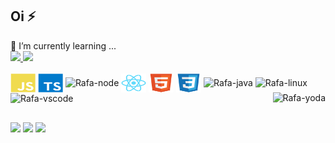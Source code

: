 ## Oi ⚡
 <div>
  🌱 I’m currently learning ... <br>
  
<a href="https://github.com/MUSQUITU/github-readme-stats">
<img height="180em align="center" src="https://github-readme-stats.vercel.app/api?username=MUSQUITU&show_icons=true&include_all_commits=false&theme=ambient_gradient"/>


</a> 
<a href="https://github.com/MUSQUITU/github-readme-stats">
<img height="180em align="center" src="https://github-readme-stats.vercel.app/api/top-langs/?username=MUSQUITU&theme=ambient_gradient&layout=compact&langs_count=7" />
</a> 

</div>

<div style="display: inline_block"><br>
  <img align="center" alt="Rafa-Js" height="30" width="40" src="https://raw.githubusercontent.com/devicons/devicon/master/icons/javascript/javascript-plain.svg">
  <img align="center" alt="Rafa-Ts" height="30" width="40" src="https://raw.githubusercontent.com/devicons/devicon/master/icons/typescript/typescript-plain.svg">
  <img align="center" alt="Rafa-node" height="30" width="40" src="https://cdn.jsdelivr.net/gh/devicons/devicon/icons/nodejs/nodejs-original.svg">
  <img align="center" alt="Rafa-React" height="30" width="40" src="https://raw.githubusercontent.com/devicons/devicon/master/icons/react/react-original.svg">
  <img align="center" alt="Rafa-HTML" height="30" width="40" src="https://raw.githubusercontent.com/devicons/devicon/master/icons/html5/html5-original.svg">
  <img align="center" alt="Rafa-CSS" height="30" width="40" src="https://raw.githubusercontent.com/devicons/devicon/master/icons/css3/css3-original.svg">
  <img align="center" alt="Rafa-java" height="30" width="40" src="https://cdn.jsdelivr.net/gh/devicons/devicon/icons/java/java-original.svg">
  <img align="center" alt="Rafa-linux" height="30" width="40" src="https://cdn.jsdelivr.net/gh/devicons/devicon/icons/linux/linux-original.svg">
  <img align="center" alt="Rafa-vscode" height="30" width="40" src="https://cdn.jsdelivr.net/gh/devicons/devicon/icons/vscode/vscode-original.svg">
  <img align="right" alt="Rafa-yoda" src="https://i.picasion.com/pic91/da780cd93a218088acdf6f254e57d1dd.gif">
  
</div>
  
  ##
  
  <div>
      <a href="https://www.instagram.com/camis.js/" target="_blank">
       <img src="https://img.shields.io/badge/-Instagram-%23E4405F?style=for-the-badge&logo=instagram&logoColor=white" target="_blank"></a>
    <a href="https://www.linkedin.com/in/camila-teixeira-29a3a3161/" target="_blank">
     <img src="https://img.shields.io/badge/-LinkedIn-%230077B5?style=for-the-badge&logo=linkedin&logoColor=white" target="_blank"></a>
    <a href = "mailto:camilaalmeidateixeira.io@gmail.com" target="_blank">
     <img src="https://img.shields.io/badge/-Gmail-%23333?style=for-the-badge&logo=gmail&logoColor=white" target="_blank"></a>
    
</div>

  
 
